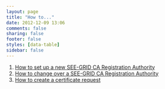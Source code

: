 ```yaml
---
layout: page
title: "How to..."
date: 2012-12-09 13:06
comments: false
sharing: false
footer: false
styles: [data-table]
sidebar: false
---
```


1. [How to set up a new SEE-GRID CA Registration Authority][howto-ra-setup]
1. [How to change over a SEE-GRID CA Registration Authority][howto-ra-changeover]
1. [How to create a certificate request][howto-cert-req]

[howto-ra-setup]: /pages/setting-up-a-see-grid-ca-registration-authority
[howto-ra-changeover]: /pages/change-over-a-see-grid-ca-registration-authority
[howto-cert-req]: /pages/certificate-requests